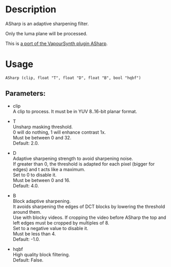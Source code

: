 # Description

ASharp is an adaptive sharpening filter.

Only the luma plane will be processed.

This is [a port of the VapourSynth plugin ASharp](https://github.com/dubhater/vapoursynth-asharp).

# Usage

```
ASharp (clip, float "T", float "D", float "B", bool "hqbf")
```

## Parameters:

- clip\
    A clip to process. It must be in YUV 8..16-bit planar format.
    
- T\
    Unsharp masking threshold.\
    0 will do nothing, 1 will enhance contrast 1x.\
    Must be between 0 and 32.\
    Default: 2.0.

- D\
    Adaptive sharpening strength to avoid sharpening noise.\
    If greater than 0, the threshold is adapted for each pixel (bigger for edges) and t acts like a maximum.\
    Set to 0 to disable it.\
    Must be between 0 and 16.\
    Default: 4.0.
    
- B\
    Block adaptive sharpening.\
    It avoids sharpening the edges of DCT blocks by lowering the threshold around them.\
    Use with blocky videos. If cropping the video before ASharp the top and left edges must be cropped by multiples of 8.\
    Set to a negative value to disable it.\
    Must be less than 4.\
    Default: -1.0.
    
- hqbf\
    High quality block filtering.\
    Default: False.
